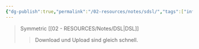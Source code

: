```yaml
---
{"dg-publish":true,"permalink":"/02-resources/notes/sdsl/","tags":["informatik/netzwerk","informatik/hardware"],"noteIcon":"","updated":"2025-09-10T17:00:13.372+02:00"}
---
```


>Symmetric [[02 - RESOURCES/Notes/DSL\|DSL]]
>>Download und Upload sind gleich schnell.